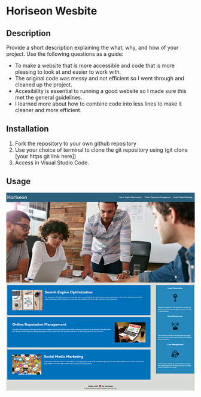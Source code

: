# Horiseon Wesbite

## Description

Provide a short description explaining the what, why, and how of your project. Use the following questions as a guide:

- To make a website that is more accessible and code that is more pleasing to look at and easier to work with.
- The original code was messy and not efficient so I went through and cleaned up the project.
- Accesibility is essential to running a good website so I made sure this met the general guidelines.
- I learned more about how to combine code into less lines to make it cleaner and more efficient. 

## Installation
1. Fork the repository to your own github repository
2. Use your choice of terminal to clone the git repository using (git clone [your https git link here])
3. Access in Visual Studio Code.

## Usage
![Horiseon Website Image](/Develop/assets/images/horiseon-website-screenshot.png)